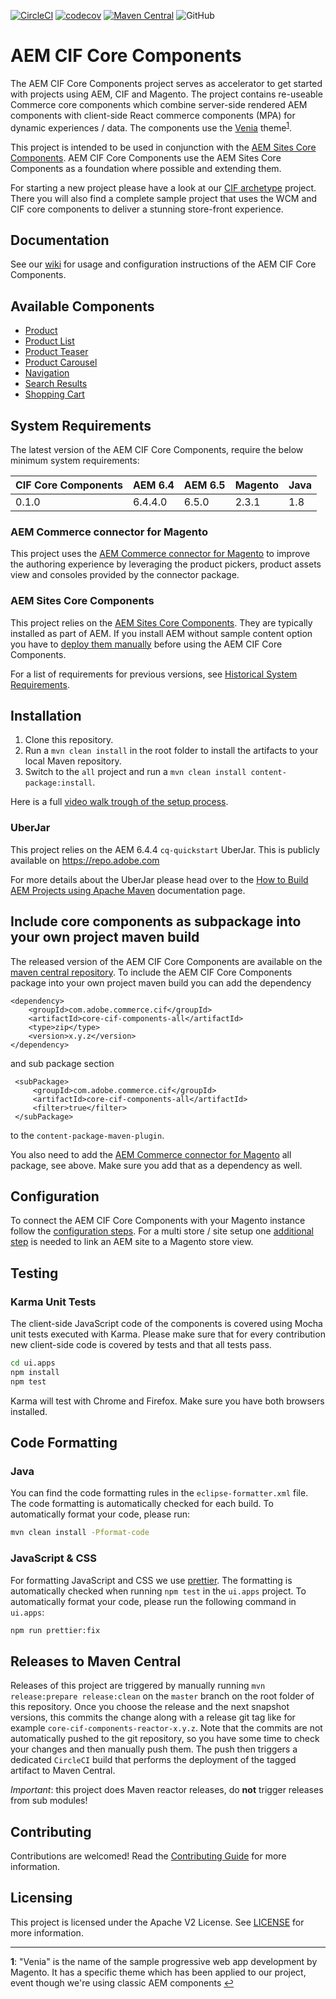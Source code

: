 [![CircleCI](https://circleci.com/gh/adobe/aem-core-cif-components.svg?style=svg)](https://circleci.com/gh/adobe/aem-core-cif-components)
[![codecov](https://codecov.io/gh/adobe/aem-core-cif-components/branch/master/graph/badge.svg)](https://codecov.io/gh/adobe/aem-core-cif-components)
[![Maven Central](https://maven-badges.herokuapp.com/maven-central/com.adobe.commerce.cif/core-cif-components-all/badge.svg)](https://maven-badges.herokuapp.com/maven-central/com.adobe.commerce.cif/core-cif-components-all)
![GitHub](https://img.shields.io/github/license/adobe/aem-core-cif-components.svg)

# AEM CIF Core Components

The AEM CIF Core Components project serves as accelerator to get started with projects using AEM, CIF and Magento. The project contains re-useable Commerce core components which combine server-side rendered AEM components with client-side React commerce components (MPA) for dynamic experiences / data. The components use the [Venia](https://github.com/magento-research/pwa-studio/tree/develop/packages/venia-concept) theme<sup id="a1">[1](#f1)</sup>.

This project is intended to be used in conjunction with the [AEM Sites Core Components](https://github.com/adobe/aem-core-wcm-components). AEM CIF Core Components use the AEM Sites Core Components as a foundation where possible and extending them.

For starting a new project please have a look at our [CIF archetype](https://github.com/adobe/aem-cif-project-archetype) project. There you will also find a complete sample project that uses the WCM and CIF core components to deliver a stunning store-front experience.

## Documentation

See our [wiki](https://github.com/adobe/aem-core-wcm-components/wiki) for usage and configuration instructions of the AEM CIF Core Components.

## Available Components

- [Product](ui.apps/src/main/content/jcr_root/apps/core/cif/components/commerce/product/v1/product)
- [Product List](ui.apps/src/main/content/jcr_root/apps/core/cif/components/commerce/productlist/v1/productlist)
- [Product Teaser](ui.apps/src/main/content/jcr_root/apps/core/cif/components/commerce/productteaser/v1/productteaser)
- [Product Carousel](ui.apps/src/main/content/jcr_root/apps/core/cif/components/commerce/productcarousel/v1/productcarousel)
- [Navigation](ui.apps/src/main/content/jcr_root/apps/core/cif/components/structure/navigation/v1/navigation)
- [Search Results](ui.apps/src/main/content/jcr_root/apps/core/cif/components/commerce/searchresults/v1/searchresults)
- [Shopping Cart](ui.apps/src/main/content/jcr_root/apps/core/cif/components/commerce/minicart/v1/minicart)

## System Requirements

The latest version of the AEM CIF Core Components, require the below minimum system requirements:

| CIF Core Components | AEM 6.4 | AEM 6.5 | Magento | Java |
| ------------------- | ------- | ------- | ------- | ---- |
| 0.1.0               | 6.4.4.0 | 6.5.0   | 2.3.1   | 1.8  |

### AEM Commerce connector for Magento

This project uses the [AEM Commerce connector for Magento](https://github.com/adobe/commerce-cif-connector) to improve the authoring experience by leveraging the product pickers, product assets view and consoles provided by the connector package.

### AEM Sites Core Components

This project relies on the [AEM Sites Core Components](https://github.com/adobe/aem-core-wcm-components). They are typically installed as part of AEM. If you install AEM without sample content option you have to [deploy them manually](https://github.com/adobe/aem-core-wcm-components#installation) before using the AEM CIF Core Components.

For a list of requirements for previous versions, see [Historical System Requirements](VERSIONS.md).

## Installation

1. Clone this repository.
2. Run a `mvn clean install` in the root folder to install the artifacts to your local Maven repository.
3. Switch to the `all` project and run a `mvn clean install content-package:install`.

Here is a full [video walk trough of the setup process](https://www.adobe.io/apis/experiencecloud/commerce-integration-framework/getting-started.html).

### UberJar

This project relies on the AEM 6.4.4 `cq-quickstart` UberJar. This is publicly available on https://repo.adobe.com

For more details about the UberJar please head over to the
[How to Build AEM Projects using Apache Maven](https://helpx.adobe.com/experience-manager/6-4/sites/developing/using/ht-projects-maven.html) documentation page.

## Include core components as subpackage into your own project maven build

The released version of the AEM CIF Core Components are available on the [maven central repository](https://search.maven.org/search?q=g:com.adobe.commerce.cif%20AND%20a:core-cif-components-all). To include the
AEM CIF Core Components package into your own project maven build you can add the dependency
 ```
 <dependency>
     <groupId>com.adobe.commerce.cif</groupId>
     <artifactId>core-cif-components-all</artifactId>
     <type>zip</type>
     <version>x.y.z</version>
 </dependency>
 ```

 and sub package section
```
 <subPackage>
     <groupId>com.adobe.commerce.cif</groupId>
     <artifactId>core-cif-components-all</artifactId>
     <filter>true</filter>
 </subPackage>
```

 to the `content-package-maven-plugin`.
 
You also need to add the [AEM Commerce connector for Magento](https://github.com/adobe/commerce-cif-connector) all package, see above. Make sure you add that as a dependency as well.


## Configuration

To connect the AEM CIF Core Components with your Magento instance follow the [configuration steps](https://github.com/adobe/aem-core-cif-components/wiki/configuration). For a multi store / site setup one [additional step](https://github.com/adobe/aem-core-cif-components/wiki/configuration#multi-store--site-configuration) is needed to link an AEM site to a Magento store view.

## Testing
### Karma Unit Tests
The client-side JavaScript code of the components is covered using Mocha unit tests executed with Karma. Please make sure that for every contribution new client-side code is covered by tests and that all tests pass.

```bash
cd ui.apps
npm install
npm test
```

Karma will test with Chrome and Firefox. Make sure you have both browsers installed.

## Code Formatting
### Java
You can find the code formatting rules in the `eclipse-formatter.xml` file. The code formatting is automatically checked for each build. To automatically format your code, please run:
```bash
mvn clean install -Pformat-code
```

### JavaScript & CSS
For formatting JavaScript and CSS we use [prettier](https://prettier.io/). The formatting is automatically checked when running `npm test` in the `ui.apps` project. To automatically format your code, please run the following command in `ui.apps`:
```bash
npm run prettier:fix
```

## Releases to Maven Central

Releases of this project are triggered by manually running `mvn release:prepare release:clean` on the `master` branch on the root folder of this repository. Once you choose the release and the next snapshot versions, this commits the change along with a release git tag like for example `core-cif-components-reactor-x.y.z`. Note that the commits are not automatically pushed to the git repository, so you have some time to check your changes and then manually push them. The push then triggers a dedicated `CircleCI` build that performs the deployment of the tagged artifact to Maven Central.

_Important_: this project does Maven reactor releases, do **not** trigger releases from sub modules!

## Contributing
 
Contributions are welcomed! Read the [Contributing Guide](.github/CONTRIBUTING.md) for more information.
 
## Licensing
 
This project is licensed under the Apache V2 License. See [LICENSE](LICENSE) for more information.

---

<b id="f1">1</b>: "Venia" is the name of the sample progressive web app development by Magento. It has a specific theme which has been applied to our project, event though we're using classic AEM components [&#8617;](#a1)
